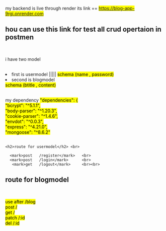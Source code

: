 my backend  is live through render its link ==    <mark>https://blog-app-9rgi.onrender.com</mark> <br>
<h2>hou can use this link for test all crud opertaion in postmen </h2>  <br>

i have two model <br> <br>

<li>
  first is usermodel ||||| <mark> schema (name , password) </mark> <br>
</li>
<li>second is blogmodel</li> <mark> schema (btitle , content) </mark> <br> <br>

my dependency <mark> "dependencies": { <br>
    "bcrypt": "^5.1.1",    <br>
    "body-parser": "^1.20.3", <br>
    "cookie-parser": "^1.4.6", <br>
    "envdot": "^0.0.3", <br>
    "express": "^4.21.0", <br>
    "mongoose": "^8.6.2" </mark> <br><br>


    <h2>route for usermodel</h2> <br>

      <mark>post   /register</mark>   <br>
      <mark>post   /login</mark>      <br>
       <mark>get   /logout</mark>     <br><br>

   <h2>route for blogmodel</h2>    <br>

  <mark>use after /blog </mark> <br>
  <mark> post  /     </mark> <br>
  <mark> get   /     </mark> <br>
  <mark> patch /:id  </mark> <br>
  <mark>del    /:id  </mark> <br>
   




    
 
